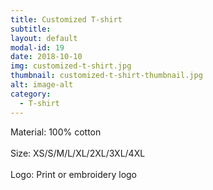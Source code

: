 ```yaml
---
title: Customized T-shirt
subtitle: 
layout: default
modal-id: 19
date: 2018-10-10
img: customized-t-shirt.jpg
thumbnail: customized-t-shirt-thumbnail.jpg
alt: image-alt
category: 
  - T-shirt
---
```


Material: 100% cotton<br>                      
Size: XS/S/M/L/XL/2XL/3XL/4XL <br>         
Logo: Print or embroidery logo<br>  